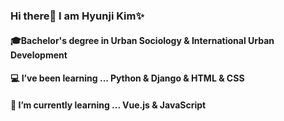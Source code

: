 ### Hi there👋 I am Hyunji Kim✨

#### ​🎓​ Bachelor's degree in Urban Sociology & International Urban Development
#### ​💻​ I’ve been learning ... Python & Django & HTML & CSS
#### ​🌱​ I’m currently learning ... Vue.js & JavaScript

<!--
**kmhyunji/kmhyunji** is a ✨ _special_ ✨ repository because its `README.md` (this file) appears on your GitHub profile.

[![Hyunji's github stats](https://github-readme-stats.vercel.app/api?username=kmhyunji)](https://github.com/kmhyunji/github-readme-stats)

- 🔭 I’m currently working on ...
- 🌱 I’m currently learning ...
- 👯 I’m looking to collaborate on ...
- 🤔 I’m looking for help with ...
- 💬 Ask me about ...
- 📫 How to reach me: ...
- 😄 Pronouns: ...
- ⚡ Fun fact: ...
-->

